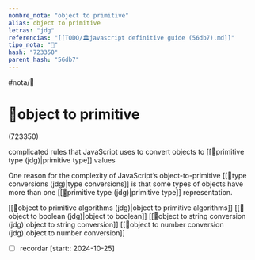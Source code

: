 ```yaml
---
nombre_nota: "object to primitive"
alias: object to primitive
letras: "jdg"
referencias: "[[TODO/🏛️javascript definitive guide (56db7).md]]"
tipo_nota: "📑"
hash: "723350"
parent_hash: "56db7"
---
```


#nota/📑

# 📑object to primitive
<div class="hash">(723350)</div>

 complicated rules that JavaScript uses to convert objects to [[📑primitive type (jdg)|primitive type]] values

One reason for the complexity of JavaScript’s object-to-primitive [[📑type conversions (jdg)|type conversions]] is that
some types of objects have more than one [[📑primitive type (jdg)|primitive type]] representation.

[[📑object to primitive algorithms (jdg)|object to primitive algorithms]]
[[📑object to boolean (jdg)|object to boolean]]
[[📑object to string conversion (jdg)|object to string conversion]]
[[📑object to number conversion (jdg)|object to number conversion]]

- [ ] recordar  [start:: 2024-10-25]
